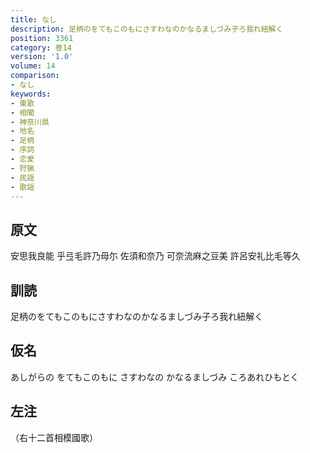 ```yaml
---
title: なし
description: 足柄のをてもこのもにさすわなのかなるましづみ子ろ我れ紐解く
position: 3361
category: 巻14
version: '1.0'
volume: 14
comparison:
- なし
keywords:
- 東歌
- 相聞
- 神奈川県
- 地名
- 足柄
- 序詞
- 恋愛
- 狩猟
- 民謡
- 歌謡
---
```


## 原文

安思我良能 乎弖毛許乃母尓 佐須和奈乃 可奈流麻之豆美 許呂安礼比毛等久

## 訓読

足柄のをてもこのもにさすわなのかなるましづみ子ろ我れ紐解く

## 仮名

あしがらの をてもこのもに さすわなの かなるましづみ ころあれひもとく

## 左注

（右十二首相模國歌）
